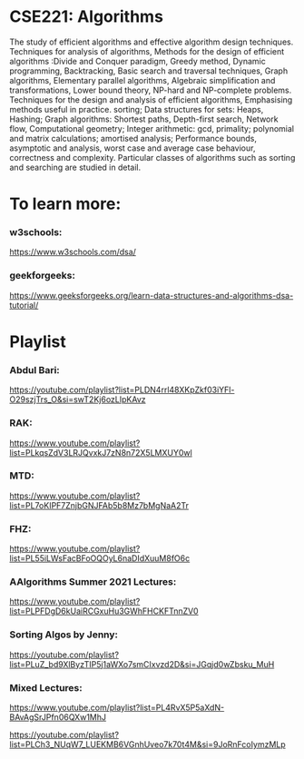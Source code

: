 # CSE221: Algorithms

<p>The study of efficient algorithms and effective algorithm design techniques. Techniques for analysis of algorithms, Methods for the design of efficient algorithms :Divide and Conquer paradigm, Greedy method, Dynamic programming, Backtracking, Basic search and traversal techniques, Graph algorithms, Elementary parallel algorithms, Algebraic simplification and transformations, Lower bound theory, NP-hard and NP-complete problems. Techniques for the design and analysis of efficient algorithms, Emphasising methods useful in practice. sorting; Data structures for sets: Heaps, Hashing; Graph algorithms: Shortest paths, Depth-first search, Network flow, Computational geometry; Integer arithmetic: gcd, primality; polynomial and matrix calculations; amortised analysis; Performance bounds, asymptotic and analysis, worst case and average case behaviour, correctness and complexity. Particular classes of algorithms such as sorting and searching are studied in detail.</p>


<h1>To learn more:</h1>

<h3>w3schools:</h3>

https://www.w3schools.com/dsa/

<h3>geekforgeeks:</h3>

https://www.geeksforgeeks.org/learn-data-structures-and-algorithms-dsa-tutorial/


<h1>Playlist</h1>

<h3>Abdul Bari:</h3>

https://youtube.com/playlist?list=PLDN4rrl48XKpZkf03iYFl-O29szjTrs_O&si=swT2Kj6ozLIpKAvz

<h3>RAK:</h3>

https://www.youtube.com/playlist?list=PLkqsZdV3LRJQvxkJ7zN8n72X5LMXUY0wl

<h3>MTD:</h3>

https://www.youtube.com/playlist?list=PL7oKIPF7ZnjbGNJFAb5b8Mz7bMgNaA2Tr

<h3>FHZ:</h3>

https://www.youtube.com/playlist?list=PL55iLWsFacBFoOQOyL6naDIdXuuM8fO6c

<h3>AAlgorithms Summer 2021 Lectures:</h3>
 
https://www.youtube.com/playlist?list=PLPFDgD6kUaiRCGxuHu3GWhFHCKFTnnZV0

<h3>Sorting Algos by Jenny:</h3>

https://youtube.com/playlist?list=PLuZ_bd9XlByzTIP5j1aWXo7smCIxvzd2D&si=JGqjd0wZbsku_MuH

<h3>Mixed Lectures:</h3>

https://www.youtube.com/playlist?list=PL4RvX5P5aXdN-BAvAgSrJPfn06QXw1MhJ

https://youtube.com/playlist?list=PLCh3_NUqW7_LUEKMB6VGnhUveo7k70t4M&si=9JoRnFcoIymzMLp
